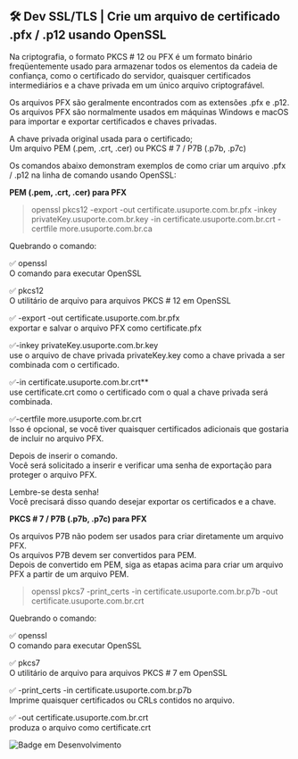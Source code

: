 ## 🛠 Dev SSL/TLS | Crie um arquivo de certificado .pfx / .p12 usando OpenSSL

Na criptografia, o formato PKCS # 12 ou PFX é um formato binário freqüentemente usado para armazenar todos os elementos da cadeia de confiança, como o certificado do servidor, quaisquer certificados intermediários e a chave privada em um único arquivo criptografável.         

Os arquivos PFX são geralmente encontrados com as extensões .pfx e .p12.        
Os arquivos PFX são normalmente usados ​​em máquinas Windows e macOS para importar e exportar certificados e chaves privadas.

A chave privada original usada para o certificado;      
Um arquivo PEM (.pem, .crt, .cer) ou PKCS # 7 / P7B (.p7b, .p7c)

Os comandos abaixo demonstram exemplos de como criar um arquivo .pfx / .p12 na linha de comando usando OpenSSL:

**PEM (.pem, .crt, .cer) para PFX**

> openssl pkcs12 -export -out certificate.usuporte.com.br.pfx -inkey privateKey.usuporte.com.br.key -in certificate.usuporte.com.br.crt -certfile more.usuporte.com.br.ca

Quebrando o comando:

✅ openssl       
O comando para executar OpenSSL       

✅ pkcs12      
O utilitário de arquivo para arquivos PKCS # 12 em OpenSSL     

✅ -export -out certificate.usuporte.com.br.pfx        
exportar e salvar o arquivo PFX como certificate.pfx     

✅-inkey privateKey.usuporte.com.br.key      
use o arquivo de chave privada privateKey.key como a chave privada a ser combinada com o certificado.       

✅-in certificate.usuporte.com.br.crt**     
use certificate.crt como o certificado com o qual a chave privada será combinada.     

✅-certfile more.usuporte.com.br.crt     
Isso é opcional, se você tiver quaisquer certificados adicionais que gostaria de incluir no arquivo PFX.     

Depois de inserir o comando.        
Você será solicitado a inserir e verificar uma senha de exportação para proteger o arquivo PFX.         

Lembre-se desta senha!      
Você precisará disso quando desejar exportar os certificados e a chave.

**PKCS # 7 / P7B (.p7b, .p7c) para PFX**

Os arquivos P7B não podem ser usados ​​para criar diretamente um arquivo PFX.       
Os arquivos P7B devem ser convertidos para PEM.         
Depois de convertido em PEM, siga as etapas acima para criar um arquivo PFX a partir de um arquivo PEM.

> openssl pkcs7 -print_certs -in certificate.usuporte.com.br.p7b -out certificate.usuporte.com.br.crt

Quebrando o comando:

✅ openssl         
O comando para executar OpenSSL

✅ pkcs7         
O utilitário de arquivo para arquivos PKCS # 7 em OpenSSL

✅ -print_certs -in certificate.usuporte.com.br.p7b     
Imprime quaisquer certificados ou CRLs contidos no arquivo.

✅ -out certificate.usuporte.com.br.crt     
produza o arquivo como certificate.crt


![Badge em Desenvolvimento](http://img.shields.io/static/v1?label=STATUS&message=EM%20DESENVOLVIMENTO&color=GREEN&style=for-the-badge)